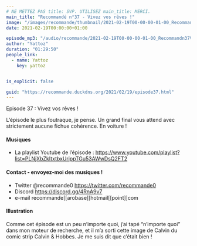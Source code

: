 ```yaml
---
# NE METTEZ PAS title: SVP. UTILISEZ main_title: MERCI.
main_title: "Recommandé n°37 - Vivez vos rêves !"
image: "/images/recommande/thumbnail/2021-02-19T00-00-00-01-00_Recommandn37Vivezvosrves.jpg"
date: 2021-02-19T00:00:00+01:00

episode_mp3: "/audio/recommande/2021-02-19T00-00-00-01-00_Recommandn37Vivezvosrves.mp3"
author: "Yattoz"
duration: "01:29:50"
people_link: 
  - name: Yattoz
    key: yattoz


is_explicit: false

guid: "https://recommande.duckdns.org/2021/02/19/episode37.html"
---
```


<PodcastHeader/>

<!-- ECRIRE LA DESCRIPTION DE L'EPISODE SOUS CETTE LIGNE -->


 Episode 37 : Vivez vos rêves ! 

<p>L’épisode le plus foutraque, je pense. Un grand final vous attend avec strictement aucune fichue cohérence. En voiture !</p>

<h4>Musiques</h4>

<ul>
  <li>La playlist Youtube de l’épisode : <a href="https://www.youtube.com/playlist?list=PLNjXbZkItxtbxUrippTGu53AWwDsQ2FT2" rel="nofollow">https://www.youtube.com/playlist?list=PLNjXbZkItxtbxUrippTGu53AWwDsQ2FT2</a></li>
</ul>

<h4>Contact - envoyez-moi des musiques !</h4>

<ul>
  <li>Twitter @recommande0 <a href="https://twitter.com/recommande0" rel="nofollow">https://twitter.com/recommande0</a></li>
  <li>Discord <a href="https://discord.gg/4RnA9v7" rel="nofollow">https://discord.gg/4RnA9v7</a></li>
  <li>e-mail recommande[[arobase]]hotmail[[point]]com</li>
</ul>

<h4>Illustration</h4>

<p>Comme cet épisode est un peu n’importe quoi, j’ai tapé “n’importe quoi” dans mon moteur de recherche, et il m’a sorti cette image de Calvin du comic strip Calvin &amp; Hobbes. Je me suis dit que c’était bien !</p>


